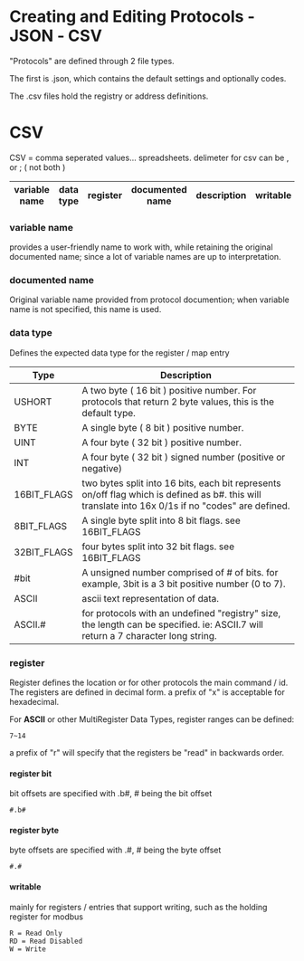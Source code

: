 # Creating and Editing Protocols ‐ JSON ‐ CSV

"Protocols" are defined through 2 file types. 

The first is .json, which contains the default settings and optionally codes. 

The .csv files hold the registry or address definitions. 

# CSV

CSV = comma seperated values... spreadsheets. 
delimeter for csv can be , or ; ( not both )

| variable name | data type | register|documented name|description|writable|values |
| -- | -- | -- | -- | -- | -- | -- | 


### variable name
provides a user-friendly name to work with, while retaining the original documented name; since a lot of variable names are up to interpretation. 

### documented name
Original variable name provided from protocol documention; when variable name is not specified, this name is used.

### data type
Defines the expected data type for the register / map entry

| Type | Description |
| -- | -- |
| USHORT | A two byte ( 16 bit ) positive number. For protocols that return 2 byte values, this is the default type. 
| BYTE | A single byte ( 8 bit ) positive number.
| UINT | A four byte ( 32 bit ) positive number. 
| INT | A four byte ( 32 bit ) signed number (positive or negative)
| 16BIT_FLAGS | two bytes split into 16 bits, each bit represents on/off flag which is defined as b#. this will translate into 16x 0/1s if no "codes" are defined. 
| 8BIT_FLAGS | A single byte split into 8 bit flags. see 16BIT_FLAGS
| 32BIT_FLAGS | four bytes split into 32 bit flags. see 16BIT_FLAGS
| #bit | A unsigned number comprised of # of bits. for example, 3bit is a 3 bit positive number (0 to 7). 
| ASCII | ascii text representation of data.
| ASCII.# | for protocols with an undefined "registry" size, the length can be specified. ie: ASCII.7 will return a 7 character long string. 

### register
Register defines the location or for other protocols the main command / id. 
The registers are defined in decimal form. a prefix of "x" is acceptable for hexadecimal. 

For **ASCII** or other MultiRegister Data Types, register ranges can be defined:
```
7~14
```
a prefix of "r" will specify that the registers be "read" in backwards order. 

#### register bit
bit offsets are specified with .b#, # being the bit offset

```
#.b#
```

#### register byte
byte offsets are specified with .#, # being the byte offset

```
#.#
```

#### writable
mainly for registers / entries that support writing, such as the holding register for modbus

```
R = Read Only
RD = Read Disabled
W = Write
```



